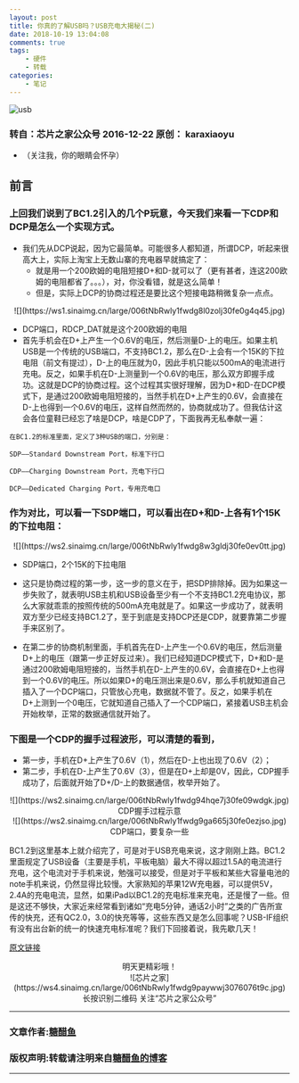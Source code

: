 ```yaml
---
layout: post
title: 你真的了解USB吗？USB充电大揭秘(二)
date: 2018-10-19 13:04:08
comments: true
tags:
    - 硬件
    - 转载
categories:
    - 笔记
---
```


![usb](https://ws3.sinaimg.cn/large/006tNbRwly1fwdft5gx50j30m80ciwfc.jpg)

### 转自：芯片之家公众号  2016-12-22 原创： karaxiaoyu
* （关注我，你的眼睛会怀孕）

<!-- more -->

## 前言

### 上回我们说到了BC1.2引入的几个P玩意，今天我们来看一下CDP和DCP是怎么一个实现方式。
* 我们先从DCP说起，因为它最简单。可能很多人都知道，所谓DCP，听起来很高大上，实际上淘宝上无数山寨的充电器早就搞定了：
    * 就是用一个200欧姆的电阻短接D+和D-就可以了（更有甚者，连这200欧姆的电阻都省了。。。），对，你没看错，就是这么简单！
    * 但是，实际上DCP的协商过程还是要比这个短接电路稍微复杂一点点。

<center> ![](https://ws1.sinaimg.cn/large/006tNbRwly1fwdg8l0zolj30fe0g4q45.jpg) </center>

 * DCP端口，RDCP_DAT就是这个200欧姆的电阻
 * 首先手机会在D+上产生一个0.6V的电压，然后测量D-上的电压。如果主机USB是一个传统的USB端口，不支持BC1.2，那么在D-上会有一个15K的下拉电阻（前文有提过），D-上的电压就为0，因此手机只能以500mA的电流进行充电。反之，如果手机在D-上测量到一个0.6V的电压，那么双方即握手成功。这就是DCP的协商过程。这个过程其实很好理解，因为D+和D-在DCP模式下，是通过200欧姆电阻短接的，当然手机在D+上产生的0.6V，会直接在D-上也得到一个0.6V的电压，这样自然而然的，协商就成功了。但我估计这会各位童鞋已经忘了啥是DCP，啥是CDP了，下面我再无私奉献一遍：

```
在BC1.2的标准里面，定义了3种USB的端口，分别是：

SDP——Standard Downstream Port，标准下行口

CDP——Charging Downstream Port，充电下行口

DCP——Dedicated Charging Port，专用充电口
```

### 作为对比，可以看一下SDP端口，可以看出在D+和D-上各有1个15K的下拉电阻：

<center> ![](https://ws2.sinaimg.cn/large/006tNbRwly1fwdg8w3gldj30fe0ev0tt.jpg) </center>

* SDP端口，2个15K的下拉电阻

* 这只是协商过程的第一步，这一步的意义在于，把SDP排除掉。因为如果这一步失败了，就表明USB主机和USB设备至少有一个不支持BC1.2充电协议，那么大家就乖乖的按照传统的500mA充电就是了。如果这一步成功了，就表明双方至少已经支持BC1.2了，至于到底是支持DCP还是CDP，就要靠第二步握手来区别了。

* 在第二步的协商机制里面，手机首先在D-上产生一个0.6V的电压，然后测量D+上的电压（跟第一步正好反过来）。我们已经知道DCP模式下，D+和D-是通过200欧姆电阻短接的，当然手机在D-上产生的0.6V，会直接在D+上也得到一个0.6V的电压。所以如果D+的电压测出来是0.6V，那么手机就知道自己插入了一个DCP端口，只管放心充电，数据就不管了。反之，如果手机在D+上测到一个0电压，它就知道自己插入了一个CDP端口，紧接着USB主机会开始枚举，正常的数据通信就开始了。

### 下图是一个CDP的握手过程波形，可以清楚的看到，
* 第一步，手机在D+上产生了0.6V（1），然后在D-上也出现了0.6V（2）；
* 第二步，手机在D-上产生了0.6V（3），但是在D+上却是0V，因此，CDP握手成功了，后面就开始了D+/D-上的数据通信，枚举开始了。

<center> ![](https://ws2.sinaimg.cn/large/006tNbRwly1fwdg94hqe7j30fe09wdgk.jpg) </center>

<center>  CDP握手过程示意 </center>

<center> ![](https://ws2.sinaimg.cn/large/006tNbRwly1fwdg9ga665j30fe0ezjso.jpg) </center>

<center> CDP端口，要复杂一些 </center>

BC1.2到这里基本上就介绍完了，可是对于USB充电来说，这才刚刚上路。BC1.2里面规定了USB设备（主要是手机，平板电脑）最大不得以超过1.5A的电流进行充电，这个电流对于手机来说，勉强可以接受，但是对于平板和某些大容量电池的note手机来说，仍然显得比较慢。大家熟知的苹果12W充电器，可以提供5V，2.4A的充电电流，显然，如果iPad以BC1.2的充电标准来充电，还是慢了一些。但是这还不够快，大家近来经常看到诸如“充电5分钟，通话2小时”之类的广告所宣传的快充，还有QC2.0，3.0的快充等等，这些东西又是怎么回事呢？USB-IF组织有没有出台新的统一的快速充电标准呢？我们下回接着说，我先歇几天！

[原文链接](https://mp.weixin.qq.com/s/tardc2DavW5gdOolHbmh6A?)

<center> 明天更精彩哦！ </center>

<center> ![芯片之家](https://ws4.sinaimg.cn/large/006tNbRwly1fwdg9paywwj3076076t9c.jpg) </center>

<center> 长按识别二维码
关注“芯片之家公众号” </center>


---
### 文章作者:[糖醋鱼](http://zzutcy.top)

### 版权声明:转载请注明来自[糖醋鱼的博客](http://zzutcy.top)
---